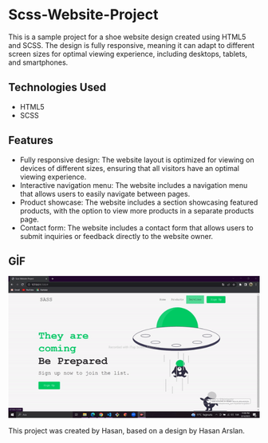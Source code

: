 <h1>Scss-Website-Project</h1>

  <p>This is a sample project for a shoe website design created using HTML5 and SCSS. The design is fully responsive, meaning it can adapt to different screen sizes for optimal viewing experience, including desktops, tablets, and smartphones.</p>

  <h2>Technologies Used</h2>

  <ul>
    <li>HTML5</li>
    <li>SCSS</li>
  </ul>

  <h2>Features</h2>

  <ul>
    <li>Fully responsive design: The website layout is optimized for viewing on devices of different sizes, ensuring that all visitors have an optimal viewing experience.</li>
    <li>Interactive navigation menu: The website includes a navigation menu that allows users to easily navigate between pages.</li>
    <li>Product showcase: The website includes a section showcasing featured products, with the option to view more products in a separate products page.</li>
    <li>Contact form: The website includes a contact form that allows users to submit inquiries or feedback directly to the website owner.</li>
  </ul>

  <h2>GİF</h2>
 <img src="https://github.com/Hasan-Arslan2779/Scss-Website/blob/master/scss.gif" alt="gif">

  <p>This project was created by Hasan, based on a design by Hasan Arslan.</p>
